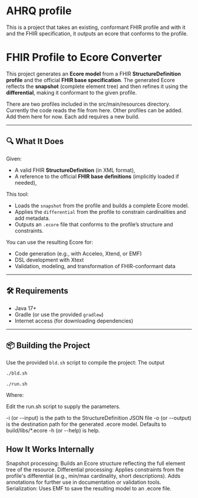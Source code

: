 # AHRQ profile

This is a project that takes an existing, conformant FHIR profile and with it and the FHIR specification, it outputs an ecore that conforms to the profile.

# FHIR Profile to Ecore Converter

This project generates an **Ecore model** from a FHIR **StructureDefinition profile** and the official **FHIR base specification**. The generated Ecore reflects the **snapshot** (complete element tree) and then refines it using the **differential**, making it conformant to the given profile.

There are two profiles included in the src/main/resources directory.  Currently the code reads the file from here.  Other profiles can be added.  Add them here for now.  Each add requires a new build.

---

## 🔍 What It Does

Given:
- A valid FHIR **StructureDefinition** (in XML format),
- A reference to the official **FHIR base definitions** (implicitly loaded if needed),

This tool:
- Loads the `snapshot` from the profile and builds a complete Ecore model.
- Applies the `differential` from the profile to constrain cardinalities and add metadata.
- Outputs an `.ecore` file that conforms to the profile’s structure and constraints.

You can use the resulting Ecore for:
- Code generation (e.g., with Acceleo, Xtend, or EMF)
- DSL development with Xtext
- Validation, modeling, and transformation of FHIR-conformant data

---

## 🛠 Requirements

- Java 17+
- Gradle (or use the provided `gradlew`)
- Internet access (for downloading dependencies)

---

## 📦 Building the Project

Use the provided `bld.sh` script to compile the project:
The output 

```bash
./bld.sh
```
```
./run.sh
```

Where:

Edit the run.sh script to supply the parameters.

-i (or --input) is the path to the StructureDefinition JSON file
-o (or --output) is the destination path for the generated .ecore model. Defaults to build/libs/*.ecore
-h (or --help) is help.

## How It Works Internally

Snapshot processing:
Builds an Ecore structure reflecting the full element tree of the resource.
Differential processing:
Applies constraints from the profile's differential (e.g., min/max cardinality, short descriptions).
Adds annotations for further use in documentation or validation tools.
Serialization:
Uses EMF to save the resulting model to an .ecore file.